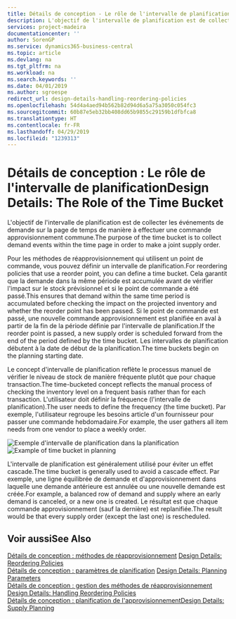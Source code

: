 ```yaml
---
title: Détails de conception - Le rôle de l'intervalle de planification | Microsoft Docs
description: L'objectif de l'intervalle de planification est de collecter les événements de demande sur la page de temps de manière à effectuer une commande approvisionnement commune.
services: project-madeira
documentationcenter: ''
author: SorenGP
ms.service: dynamics365-business-central
ms.topic: article
ms.devlang: na
ms.tgt_pltfrm: na
ms.workload: na
ms.search.keywords: ''
ms.date: 04/01/2019
ms.author: sgroespe
redirect_url: design-details-handling-reordering-policies
ms.openlocfilehash: 54d4a4aed94b562b82d94d6a5a75a3050c054fc3
ms.sourcegitcommit: 60b87e5eb32bb408dd65b9855c29159b1dfbfca8
ms.translationtype: HT
ms.contentlocale: fr-FR
ms.lasthandoff: 04/29/2019
ms.locfileid: "1239313"
---
```

# <a name="design-details-the-role-of-the-time-bucket"></a><span data-ttu-id="1f442-103">Détails de conception : Le rôle de l'intervalle de planification</span><span class="sxs-lookup"><span data-stu-id="1f442-103">Design Details: The Role of the Time Bucket</span></span>
<span data-ttu-id="1f442-104">L'objectif de l'intervalle de planification est de collecter les événements de demande sur la page de temps de manière à effectuer une commande approvisionnement commune.</span><span class="sxs-lookup"><span data-stu-id="1f442-104">The purpose of the time bucket is to collect demand events within the time page in order to make a joint supply order.</span></span>  

 <span data-ttu-id="1f442-105">Pour les méthodes de réapprovisionnement qui utilisent un point de commande, vous pouvez définir un intervalle de planification.</span><span class="sxs-lookup"><span data-stu-id="1f442-105">For reordering policies that use a reorder point, you can define a time bucket.</span></span> <span data-ttu-id="1f442-106">Cela garantit que la demande dans la même période est accumulée avant de vérifier l'impact sur le stock prévisionnel et si le point de commande a été passé.</span><span class="sxs-lookup"><span data-stu-id="1f442-106">This ensures that demand within the same time period is accumulated before checking the impact on the projected inventory and whether the reorder point has been passed.</span></span> <span data-ttu-id="1f442-107">Si le point de commande est passé, une nouvelle commande approvisionnement est planifiée en aval à partir de la fin de la période définie par l'intervalle de planification.</span><span class="sxs-lookup"><span data-stu-id="1f442-107">If the reorder point is passed, a new supply order is scheduled forward from the end of the period defined by the time bucket.</span></span> <span data-ttu-id="1f442-108">Les intervalles de planification débutent à la date de début de la planification.</span><span class="sxs-lookup"><span data-stu-id="1f442-108">The time buckets begin on the planning starting date.</span></span>  

 <span data-ttu-id="1f442-109">Le concept d'intervalle de planification reflète le processus manuel de vérifier le niveau de stock de manière fréquente plutôt que pour chaque transaction.</span><span class="sxs-lookup"><span data-stu-id="1f442-109">The time-bucketed concept reflects the manual process of checking the inventory level on a frequent basis rather than for each transaction.</span></span> <span data-ttu-id="1f442-110">L'utilisateur doit définir la fréquence (l'intervalle de planification).</span><span class="sxs-lookup"><span data-stu-id="1f442-110">The user needs to define the frequency (the time bucket).</span></span> <span data-ttu-id="1f442-111">Par exemple, l'utilisateur regroupe les besoins article d'un fournisseur pour passer une commande hebdomadaire.</span><span class="sxs-lookup"><span data-stu-id="1f442-111">For example, the user gathers all item needs from one vendor to place a weekly order.</span></span>  

 <span data-ttu-id="1f442-112">![Exemple d'intervalle de planification dans la planification](media/nav_app_supply_planning_2_reorder_cycle.png "Exemple d'intervalle de planification dans la planification")</span><span class="sxs-lookup"><span data-stu-id="1f442-112">![Example of time bucket in planning](media/nav_app_supply_planning_2_reorder_cycle.png "Example of time bucket in planning")</span></span>  

 <span data-ttu-id="1f442-113">L'intervalle de planification est généralement utilisé pour éviter un effet cascade.</span><span class="sxs-lookup"><span data-stu-id="1f442-113">The time bucket is generally used to avoid a cascade effect.</span></span> <span data-ttu-id="1f442-114">Par exemple, une ligne équilibrée de demande et d'approvisionnement dans laquelle une demande antérieure est annulée ou une nouvelle demande est créée.</span><span class="sxs-lookup"><span data-stu-id="1f442-114">For example, a balanced row of demand and supply where an early demand is canceled, or a new one is created.</span></span> <span data-ttu-id="1f442-115">Le résultat est que chaque commande approvisionnement (sauf la dernière) est replanifiée.</span><span class="sxs-lookup"><span data-stu-id="1f442-115">The result would be that every supply order (except the last one) is rescheduled.</span></span>  

## <a name="see-also"></a><span data-ttu-id="1f442-116">Voir aussi</span><span class="sxs-lookup"><span data-stu-id="1f442-116">See Also</span></span>  
 <span data-ttu-id="1f442-117">[Détails de conception : méthodes de réapprovisionnement](design-details-reordering-policies.md) </span><span class="sxs-lookup"><span data-stu-id="1f442-117">[Design Details: Reordering Policies](design-details-reordering-policies.md) </span></span>  
 <span data-ttu-id="1f442-118">[Détails de conception : paramètres de planification](design-details-planning-parameters.md) </span><span class="sxs-lookup"><span data-stu-id="1f442-118">[Design Details: Planning Parameters](design-details-planning-parameters.md) </span></span>  
 <span data-ttu-id="1f442-119">[Détails de conception : gestion des méthodes de réapprovisionnement](design-details-handling-reordering-policies.md) </span><span class="sxs-lookup"><span data-stu-id="1f442-119">[Design Details: Handling Reordering Policies](design-details-handling-reordering-policies.md) </span></span>  
 [<span data-ttu-id="1f442-120">Détails de conception : planification de l'approvisionnement</span><span class="sxs-lookup"><span data-stu-id="1f442-120">Design Details: Supply Planning</span></span>](design-details-supply-planning.md)
